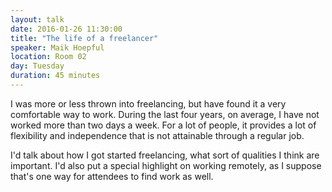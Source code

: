 ```yaml
---
layout: talk
date: 2016-01-26 11:30:00
title: "The life of a freelancer"
speaker: Maik Hoepful
location: Room 02
day: Tuesday
duration: 45 minutes
---
```


I was more or less thrown into freelancing, but have found it a very comfortable way to work. During the last four years, on average, I have not worked more than two days a week. For a lot of people, it provides a lot of flexibility and independence that is not attainable through a regular job.

I'd talk about how I got started freelancing, what sort of qualities I think are important. I'd also put a special highlight on working remotely, as I suppose that's one way for attendees to find work as well.
